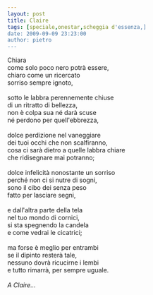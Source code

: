 ```yaml
---
layout: post
title: Claire
tags: [speciale,onestar,scheggia d'essenza,]
date: 2009-09-09 23:23:00
author: pietro
---
```

Chiara<br/>come solo poco nero potrà essere,<br/>chiaro come un ricercato<br/>sorriso sempre ignoto,<br/><br/>sotto le labbra perennemente chiuse<br/>di un ritratto di bellezza,<br/>non è colpa sua né darà scuse<br/>né perdono per quell'ebbrezza,<br/><br/>dolce perdizione nel vaneggiare<br/>dei tuoi occhi che non scalfiranno,<br/>cosa ci sarà dietro a quelle labbra chiare<br/>che ridisegnare mai potranno;<br/><br/>dolce infelicità nonostante un sorriso<br/>perché non ci si nutre di sogni,<br/>sono il cibo dei senza peso<br/>fatto per lasciare segni,<br/><br/>e dall'altra parte della tela<br/>nel tuo mondo di cornici,<br/>si sta spegnendo la candela<br/>e come vedrai le cicatrici;<br/><br/>ma forse è meglio per entrambi<br/>se il dipinto resterà tale,<br/>nessuno dovrà ricucirne i lembi<br/>e tutto rimarrà, per sempre uguale.<br/><br/><span style="font-style: italic">A Claire...</span>

